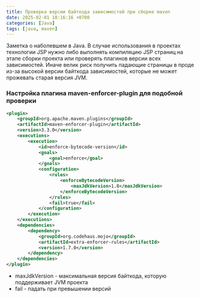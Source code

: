 ```yaml
---
title: Проверка версии байткода зависимостей при сборке maven
date: 2025-02-01 18:16:16 +0700
categories: [Java]
tags: [java, maven]
---
```


Заметка о наболевшем в Java. 
В случае использования в проектах технологии JSP нужно либо выполнять компиляцию JSP страниц на этапе сборки проекта или проверять плагинов версии всех зависимостей. 
Иначе велик риск получить падающие страницы в проде из-за высокой версии байткода зависимостей, которые не может прожевать старая версия JVM.

### Настройка плагина maven-enforcer-plugin для подобной проверки

```xml
<plugin>
	<groupId>org.apache.maven.plugins</groupId>
	<artifactId>maven-enforcer-plugin</artifactId>
	<version>3.3.0</version>
	<executions>
		<execution>
			<id>enforce-bytecode-version</id>
			<goals>
				<goal>enforce</goal>
			</goals>
			<configuration>
				<rules>
					<enforceBytecodeVersion>
						<maxJdkVersion>1.8</maxJdkVersion>
					</enforceBytecodeVersion>
				</rules>
				<fail>true</fail>
			</configuration>
		</execution>
	</executions>
	<dependencies>
		<dependency>
			<groupId>org.codehaus.mojo</groupId>
			<artifactId>extra-enforcer-rules</artifactId>
			<version>1.7.0</version>
		</dependency>
	</dependencies>
</plugin>
```
- maxJdkVersion - максимальная версия байткода, которую поддерживает JVM проекта
- fail - падать при превышении версий
